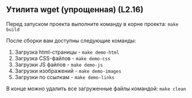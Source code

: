 ## Утилита wget (упрощенная) (L2.16)

Перед запуском проекта выполните команду в корне проекта: ```make build```

После сборки вам доступны следующие команды:

1. Загрузка html-страницы - ```make demo-html```
2. Загрузка CSS-файлов - ```make demo-css```
3. Загрузки JS файлов - ```make demo-js```
4. Загрузки изображений - ```make demo-images```
5. Загрузки по ссылкам - ```make demo-links```

В конце можно удалить все загруженные файлы командой:
```make clean```